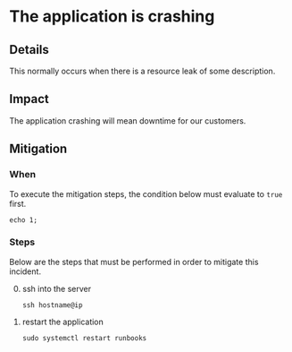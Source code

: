 # The application is crashing

## Details

This normally occurs when there is a resource leak of some description.

## Impact

The application crashing will mean downtime for our customers.


## Mitigation

### When

To execute the mitigation steps, the condition below must evaluate to `true` first.

```
echo 1;
```

### Steps

Below are the steps that must be performed in order to mitigate this incident.

0. ssh into the server

   ```text
   ssh hostname@ip
   ```

1. restart the application

   ```text
   sudo systemctl restart runbooks
   ```
